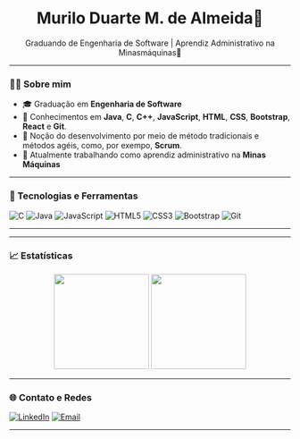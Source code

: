 <h1 align="center">Murilo Duarte M. de Almeida👋</h1>

<p align="center">
  Graduando de Engenharia de Software | Aprendiz Administrativo na Minasmáquinas🚀<br>
</p>

---

### 👨‍💻 Sobre mim

- 🎓 Graduação em **Engenharia de Software**
- 🔧 Conhecimentos em **Java**, **C**, **C++**, **JavaScript**, **HTML**, **CSS**, **Bootstrap**, **React** e **Git**.
- 🧠 Noção do desenvolvimento por meio de método tradicionais e métodos agéis, como, por exempo, **Scrum**.
- 💼 Atualmente trabalhando como aprendiz administrativo na <b>Minas Máquinas</b>

---

### 🚀 Tecnologias e Ferramentas

![C](https://img.shields.io/badge/C-00599C?style=for-the-badge&logo=c&logoColor=white)
![Java](https://img.shields.io/badge/Java-ED8B00?style=for-the-badge&logo=java&logoColor=white)
![JavaScript](https://img.shields.io/badge/JavaScript-F7DF1E?style=for-the-badge&logo=javascript&logoColor=black)
![HTML5](https://img.shields.io/badge/HTML5-E34F26?style=for-the-badge&logo=html5&logoColor=white)
![CSS3](https://img.shields.io/badge/CSS3-1572B6?style=for-the-badge&logo=css3&logoColor=white)
![Bootstrap](https://img.shields.io/badge/Bootstrap-563D7C?style=for-the-badge&logo=bootstrap&logoColor=white)
![Git](https://img.shields.io/badge/Git-F05032?style=for-the-badge&logo=git&logoColor=white)

---

---

### 📈 Estatísticas

<div align="center">
  <img height="170em" src="https://github-readme-stats.vercel.app/api?username=seu-usuario&show_icons=true&theme=tokyonight" />
  <img height="170em" src="https://github-readme-stats.vercel.app/api/top-langs/?username=seu-usuario&layout=compact&theme=tokyonight" />
</div>

---

### 🌐 Contato e Redes

[![LinkedIn](https://img.shields.io/badge/-LinkedIn-0077B5?style=for-the-badge&logo=linkedin&logoColor=white)](https://linkedin.com/in/murilo-duarte-moura-de-almeida-4917091a6)
[![Email](https://img.shields.io/badge/-Email-D14836?style=for-the-badge&logo=gmail&logoColor=white)](mailto:muriloduartemouradealmeida@gmail.com)

---

